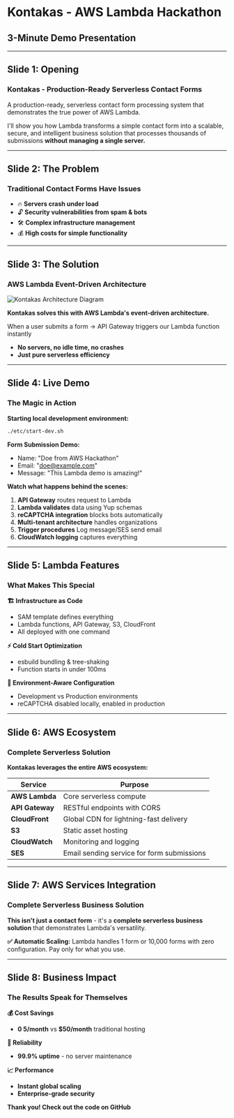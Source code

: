 # Kontakas - AWS Lambda Hackathon
## 3-Minute Demo Presentation

---

## Slide 1: Opening
### Kontakas - Production-Ready Serverless Contact Forms

A production-ready, serverless contact form processing system that demonstrates the true power of AWS Lambda.

I'll show you how Lambda transforms a simple contact form into a scalable, secure, and intelligent business solution that processes thousands of submissions **without managing a single server.**

---

## Slide 2: The Problem
### Traditional Contact Forms Have Issues

- 🔥 **Servers crash under load**
- 🔓 **Security vulnerabilities from spam & bots**  
- 🛠️ **Complex infrastructure management**
- 💰 **High costs for simple functionality**

---

## Slide 3: The Solution
### AWS Lambda Event-Driven Architecture

![Kontakas Architecture Diagram](https://goldencode-solutions-client-assets.s3.us-east-1.amazonaws.com/kontakas/kontakas-diagram.jpg)

**Kontakas solves this with AWS Lambda's event-driven architecture.**

When a user submits a form → API Gateway triggers our Lambda function instantly
- **No servers, no idle time, no crashes** 
- **Just pure serverless efficiency**

---

## Slide 4: Live Demo
### The Magic in Action

**Starting local development environment:**
```bash
./etc/start-dev.sh
```

**Form Submission Demo:**
- Name: "Doe from AWS Hackathon"
- Email: "doe@example.com"  
- Message: "This Lambda demo is amazing!"

**Watch what happens behind the scenes:**
1. **API Gateway** routes request to Lambda
2. **Lambda validates** data using Yup schemas  
3. **reCAPTCHA integration** blocks bots automatically
4. **Multi-tenant architecture** handles organizations
5. **Trigger procedures** Log message/SES send email
6. **CloudWatch logging** captures everything

---

## Slide 5: Lambda Features
### What Makes This Special

**🏗️ Infrastructure as Code**
- SAM template defines everything
- Lambda functions, API Gateway, S3, CloudFront
- All deployed with one command

**⚡ Cold Start Optimization**  
- esbuild bundling & tree-shaking
- Function starts in under 100ms

**🔧 Environment-Aware Configuration**
- Development vs Production environments
- reCAPTCHA disabled locally, enabled in production

---

## Slide 6: AWS Ecosystem
### Complete Serverless Solution

**Kontakas leverages the entire AWS ecosystem:**

| Service | Purpose |
|---------|---------|
| **AWS Lambda** | Core serverless compute |
| **API Gateway** | RESTful endpoints with CORS |
| **CloudFront** | Global CDN for lightning-fast delivery |
| **S3** | Static asset hosting |
| **CloudWatch** | Monitoring and logging |
| **SES**        | Email sending service for form submissions   |

---

## Slide 7: AWS Services Integration 
### Complete Serverless Business Solution

**This isn't just a contact form** - it's a **complete serverless business solution** that demonstrates Lambda's versatility.

**✅ Automatic Scaling:** Lambda handles 1 form or 10,000 forms with zero configuration. Pay only for what you use.

---

## Slide 8: Business Impact 
### The Results Speak for Themselves

**💰 Cost Savings**
- **$0~$5/month** vs **$50/month** traditional hosting

**🎯 Reliability**  
- **99.9% uptime** - no server maintenance

**📈 Performance**
- **Instant global scaling**
- **Enterprise-grade security**

**Thank you! Check out the code on GitHub**
